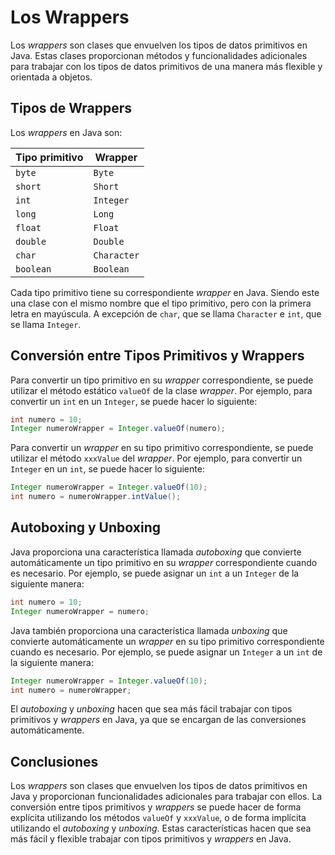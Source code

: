 # Los Wrappers

Los *wrappers* son clases que envuelven los tipos de datos primitivos en Java. Estas clases proporcionan métodos y
funcionalidades adicionales para trabajar con los tipos de datos primitivos de una manera más flexible y orientada a
objetos.

## Tipos de Wrappers

Los *wrappers* en Java son:

| Tipo primitivo | Wrapper     |
|----------------|-------------|
| `byte`         | `Byte`      |
| `short`        | `Short`     |
| `int`          | `Integer`   |
| `long`         | `Long`      |
| `float`        | `Float`     |
| `double`       | `Double`    |
| `char`         | `Character` |
| `boolean`      | `Boolean`   |

Cada tipo primitivo tiene su correspondiente *wrapper* en Java. Siendo este una clase con el mismo nombre que el tipo
primitivo, pero con la primera letra en mayúscula. A excepción de `char`, que se llama `Character` e `int`, que se llama
`Integer`.

## Conversión entre Tipos Primitivos y Wrappers

Para convertir un tipo primitivo en su *wrapper* correspondiente, se puede utilizar el método estático `valueOf` de la
clase *wrapper*. Por ejemplo, para convertir un `int` en un `Integer`, se puede hacer lo siguiente:

```java
int numero = 10;
Integer numeroWrapper = Integer.valueOf(numero);
```

Para convertir un *wrapper* en su tipo primitivo correspondiente, se puede utilizar el método `xxxValue` del *wrapper*.
Por ejemplo, para convertir un `Integer` en un `int`, se puede hacer lo siguiente:

```java
Integer numeroWrapper = Integer.valueOf(10);
int numero = numeroWrapper.intValue();
```

## Autoboxing y Unboxing

Java proporciona una característica llamada *autoboxing* que convierte automáticamente un tipo primitivo en su *wrapper*
correspondiente cuando es necesario. Por ejemplo, se puede asignar un `int` a un `Integer` de la siguiente manera:

```java
int numero = 10;
Integer numeroWrapper = numero;
```

Java también proporciona una característica llamada *unboxing* que convierte automáticamente un *wrapper* en su tipo
primitivo correspondiente cuando es necesario. Por ejemplo, se puede asignar un `Integer` a un `int` de la siguiente
manera:

```java
Integer numeroWrapper = Integer.valueOf(10);
int numero = numeroWrapper;
```

El *autoboxing* y *unboxing* hacen que sea más fácil trabajar con tipos primitivos y *wrappers* en Java, ya que se
encargan de las conversiones automáticamente.

## Conclusiones

Los *wrappers* son clases que envuelven los tipos de datos primitivos en Java y proporcionan funcionalidades adicionales
para trabajar con ellos. La conversión entre tipos primitivos y *wrappers* se puede hacer de forma explícita utilizando
los métodos `valueOf` y `xxxValue`, o de forma implícita utilizando el *autoboxing* y *unboxing*. Estas características
hacen que sea más fácil y flexible trabajar con tipos primitivos y *wrappers* en Java.